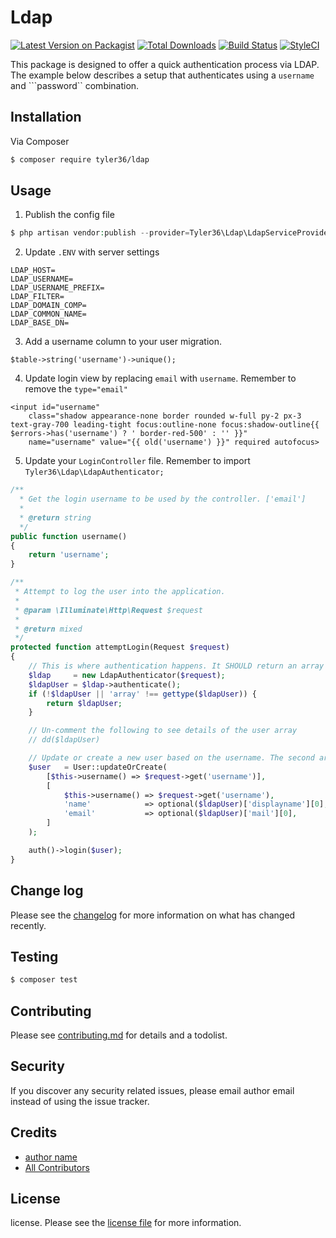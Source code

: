 # Ldap

[![Latest Version on Packagist][ico-version]][link-packagist]
[![Total Downloads][ico-downloads]][link-downloads]
[![Build Status][ico-travis]][link-travis]
[![StyleCI][ico-styleci]][link-styleci]

This package is designed to offer a quick authentication process via LDAP.
The example below describes a setup that authenticates using a ```username``` and ```password`` combination.

## Installation

Via Composer

``` bash
$ composer require tyler36/ldap
```

## Usage
1. Publish the config file

```php
$ php artisan vendor:publish --provider=Tyler36\Ldap\LdapServiceProvider
```


2. Update ```.ENV``` with server settings

```
LDAP_HOST=
LDAP_USERNAME=
LDAP_USERNAME_PREFIX=
LDAP_FILTER=
LDAP_DOMAIN_COMP=
LDAP_COMMON_NAME=
LDAP_BASE_DN=
```

3. Add a username column to your user migration.

```
$table->string('username')->unique();
```

4. Update login view by replacing ```email``` with ```username```. Remember to remove the ```type="email"```

```
<input id="username"
    class="shadow appearance-none border rounded w-full py-2 px-3 text-gray-700 leading-tight focus:outline-none focus:shadow-outline{{ $errors->has('username') ? ' border-red-500' : '' }}"
    name="username" value="{{ old('username') }}" required autofocus>
```

5. Update your ```LoginController``` file. Remember to import ```Tyler36\Ldap\LdapAuthenticator;```

```php
/**
  * Get the login username to be used by the controller. ['email']
  *
  * @return string
  */
public function username()
{
    return 'username';
}

/**
 * Attempt to log the user into the application.
 *
 * @param \Illuminate\Http\Request $request
 *
 * @return mixed
 */
protected function attemptLogin(Request $request)
{
    // This is where authentication happens. It SHOULD return an array containing the user
    $ldap     = new LdapAuthenticator($request);
    $ldapUser = $ldap->authenticate();
    if (!$ldapUser || 'array' !== gettype($ldapUser)) {
        return $ldapUser;
    }

    // Un-comment the following to see details of the user array
    // dd($ldapUser)

    // Update or create a new user based on the username. The second array determines how to populate new users.
    $user   = User::updateOrCreate(
        [$this->username() => $request->get('username')],
        [
            $this->username() => $request->get('username'),
            'name'            => optional($ldapUser)['displayname'][0],
            'email'           => optional($ldapUser)['mail'][0],
        ]
    );

    auth()->login($user);
}
```


## Change log

Please see the [changelog](changelog.md) for more information on what has changed recently.

## Testing

``` bash
$ composer test
```

## Contributing

Please see [contributing.md](contributing.md) for details and a todolist.

## Security

If you discover any security related issues, please email author email instead of using the issue tracker.

## Credits

- [author name][link-author]
- [All Contributors][link-contributors]

## License

license. Please see the [license file](license.md) for more information.

[ico-version]: https://img.shields.io/packagist/v/tyler36/ldap.svg?style=flat-square
[ico-downloads]: https://img.shields.io/packagist/dt/tyler36/ldap.svg?style=flat-square
[ico-travis]: https://img.shields.io/travis/tyler36/ldap/master.svg?style=flat-square
[ico-styleci]: https://styleci.io/repos/12345678/shield

[link-packagist]: https://packagist.org/packages/tyler36/ldap
[link-downloads]: https://packagist.org/packages/tyler36/ldap
[link-travis]: https://travis-ci.org/tyler36/ldap
[link-styleci]: https://styleci.io/repos/12345678
[link-author]: https://github.com/tyler36
[link-contributors]: ../../contributors
